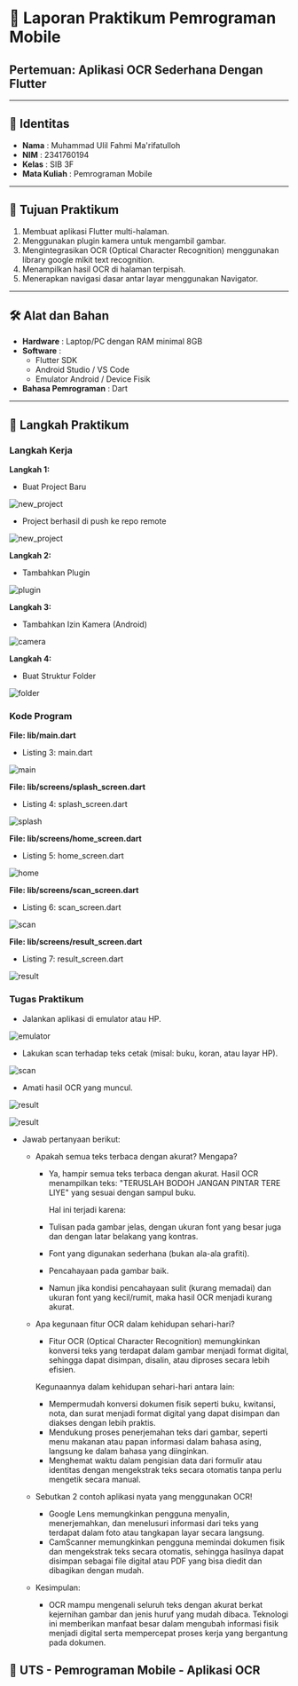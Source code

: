 # 📱 Laporan Praktikum Pemrograman Mobile  
## Pertemuan: Aplikasi OCR Sederhana Dengan Flutter

---

## 👤 Identitas
- **Nama** : Muhammad Ulil Fahmi Ma'rifatulloh  
- **NIM** : 2341760194
- **Kelas** : SIB 3F 
- **Mata Kuliah** : Pemrograman Mobile  

---

## 📖 Tujuan Praktikum
1. Membuat aplikasi Flutter multi-halaman.
2. Menggunakan plugin kamera untuk mengambil gambar.
3. Mengintegrasikan OCR (Optical Character Recognition) menggunakan library
 google mlkit text recognition.
4. Menampilkan hasil OCR di halaman terpisah.
5. Menerapkan navigasi dasar antar layar menggunakan Navigator.

---

## 🛠️ Alat dan Bahan
- **Hardware** : Laptop/PC dengan RAM minimal 8GB  
- **Software** :
  - Flutter SDK  
  - Android Studio / VS Code  
  - Emulator Android / Device Fisik  
- **Bahasa Pemrograman** : Dart  

---

## 📂 Langkah Praktikum
### Langkah Kerja 
**Langkah 1:**
- Buat Project Baru

![new_project](images/01.png)

- Project berhasil di push ke repo remote

![new_project](images/02.png)

**Langkah 2:**
- Tambahkan Plugin 

![plugin](images/03.png)

**Langkah 3:**
- Tambahkan Izin Kamera (Android) 

![camera](images/04.png)

**Langkah 4:**
- Buat Struktur Folder  

![folder](images/05.png)

### Kode Program
**File: lib/main.dart**
- Listing 3: main.dart

![main](images/06.png)

**File: lib/screens/splash_screen.dart**
- Listing 4: splash_screen.dart

![splash](images/07.png)

**File: lib/screens/home_screen.dart**
- Listing 5: home_screen.dart

![home](images/08.png)

**File: lib/screens/scan_screen.dart**
- Listing 6: scan_screen.dart

![scan](images/09.png)

**File: lib/screens/result_screen.dart**
- Listing 7: result_screen.dart

![result](images/10.png)

### Tugas Praktikum 
- Jalankan aplikasi di emulator atau HP.

![emulator](images/11.png)

- Lakukan scan terhadap teks cetak (misal: buku, koran, atau layar HP).

![scan](images/12.png)

- Amati hasil OCR yang muncul.

![result](images/13.png)

![result](images/14.gif)

- Jawab pertanyaan berikut:
    -   Apakah semua teks terbaca dengan akurat? Mengapa?
        - Ya, hampir semua teks terbaca dengan akurat.
          Hasil OCR menampilkan teks:
          "TERUSLAH BODOH JANGAN PINTAR TERE LIYE"
          yang sesuai dengan sampul buku.
         
          Hal ini terjadi karena:
        - Tulisan pada gambar jelas, dengan ukuran font yang besar juga dan dengan latar belakang yang kontras.
        - Font yang digunakan sederhana (bukan ala-ala grafiti).
        - Pencahayaan pada gambar baik.
        - Namun jika kondisi pencahayaan sulit (kurang memadai) dan ukuran font yang kecil/rumit, maka hasil OCR menjadi kurang akurat.
    -   Apa kegunaan fitur OCR dalam kehidupan sehari-hari?
        - Fitur OCR (Optical Character Recognition) memungkinkan konversi teks yang terdapat dalam gambar menjadi format digital, sehingga dapat disimpan, disalin, atau diproses secara lebih efisien.

        Kegunaannya dalam kehidupan sehari-hari antara lain:
        - Mempermudah konversi dokumen fisik seperti buku, kwitansi, nota, dan surat menjadi format digital yang dapat disimpan dan diakses dengan lebih praktis.
        - Mendukung proses penerjemahan teks dari gambar, seperti menu makanan atau papan informasi dalam bahasa asing, langsung ke dalam bahasa yang diinginkan.
        - Menghemat waktu dalam pengisian data dari formulir atau identitas dengan mengekstrak teks secara otomatis tanpa perlu mengetik secara manual.

    -   Sebutkan 2 contoh aplikasi nyata yang menggunakan OCR!
        - Google Lens memungkinkan pengguna menyalin, menerjemahkan, dan menelusuri informasi dari teks yang terdapat dalam foto atau tangkapan layar secara langsung.
        - CamScanner memungkinkan pengguna memindai dokumen fisik dan mengekstrak teks secara otomatis, sehingga hasilnya dapat disimpan sebagai file digital atau PDF yang bisa diedit dan dibagikan dengan mudah.

    -   Kesimpulan:
        - OCR mampu mengenali seluruh teks dengan akurat berkat kejernihan gambar dan jenis huruf yang mudah dibaca. Teknologi ini memberikan manfaat besar dalam mengubah informasi fisik menjadi digital serta mempercepat proses kerja yang bergantung pada dokumen.


## 📂 UTS - Pemrograman Mobile - Aplikasi OCR




